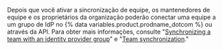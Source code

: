 Depois que você ativar a sincronização de equipe, os mantenedores de equipe e os proprietários da organização poderão conectar uma equipe a um grupo de IdP no {% data variables.product.prodname_dotcom %} ou através da API. Para obter mais informações, consulte "[Synchronizing a team with an identity provider group](/github/setting-up-and-managing-organizations-and-teams/synchronizing-a-team-with-an-identity-provider-group)" e "[Team synchronization](/v3/teams/team_sync/)."